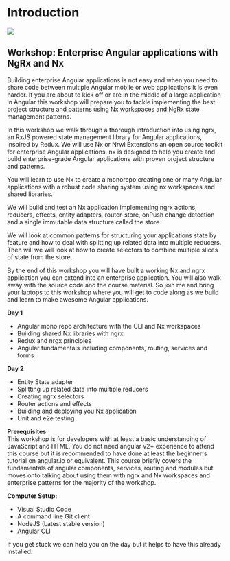 # Introduction

![](.gitbook/assets/logos.png)

## Workshop: Enterprise Angular applications with NgRx and Nx

Building enterprise Angular applications is not easy and when you need to share code between multiple Angular mobile or web applications it is even harder. If you are about to kick off or are in the middle of a large application in Angular this workshop will prepare you to tackle implementing the best project structure and patterns using Nx workspaces and NgRx state management patterns.

In this workshop we walk through a thorough introduction into using ngrx, an RxJS powered state management library for Angular applications, inspired by Redux. We will use Nx or Nrwl Extensions an open source toolkit for enterprise Angular applications. nx is designed to help you create and build enterprise-grade Angular applications with proven project structure and patterns.

You will learn to use Nx to create a monorepo creating one or many Angular applications with a robust code sharing system using nx workspaces and shared libraries.

We will build and test an Nx application implementing ngrx actions, reducers, effects, entity adapters, router-store, onPush change detection and a single immutable data structure called the store.

We will look at common patterns for structuring your applications state by feature and how to deal with splitting up related data into multiple reducers. Then will we will look at how to create selectors to combine multiple slices of state from the store.

By the end of this workshop you will have built a working Nx and ngrx application you can extend into an enterprise application. You will also walk away with the source code and the course material. So join me and bring your laptops to this workshop where you will get to code along as we build and learn to make awesome Angular applications.

**Day 1**

* Angular mono repo architecture with the CLI and Nx workspaces
* Building shared Nx libraries with ngrx
* Redux and nrgx principles
* Angular fundamentals including components, routing, services and forms

**Day 2**

* Entity State adapter
* Splitting up related data into multiple reducers
* Creating ngrx selectors
* Router actions and effects
* Building and deploying you Nx application
* Unit and e2e testing

**Prerequisites**  
This workshop is for developers with at least a basic understanding of JavaScript and HTML. You do not need angular v2+ experience to attend this course but it is recommended to have done at least the beginner's tutorial on angular.io or equivalent. This course briefly covers the fundamentals of angular components, services, routing and modules but moves onto talking about using them with ngrx and Nx workspaces and enterprise patterns for the majority of the workshop.

**Computer Setup:**  

* Visual Studio Code
* A command line Git client
* NodeJS \(Latest stable version\)
* Angular CLI

If you get stuck we can help you on the day but it helps to have this already installed.

